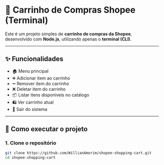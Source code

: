 # 🛒 Carrinho de Compras Shopee (Terminal)

Este é um projeto simples de **carrinho de compras da Shopee**, desenvolvido com **Node.js**, utilizando apenas o **terminal (CLI)**.

---

## ✨ Funcionalidades
- 🏠 Menu principal
- ➕ Adicionar item ao carrinho
- ➖ Remover item do carrinho
- ❌ Deletar item do carrinho
- 📦 Listar itens disponíveis no catálogo
- 🛍️ Ver carrinho atual
- 🚪 Sair do sistema

---

## 🚀 Como executar o projeto

### 1. Clone o repositório

```bash
git clone https://github.com/WillianAmorim/shopee-shopping-cart.git
cd shopee-shopping-cart
